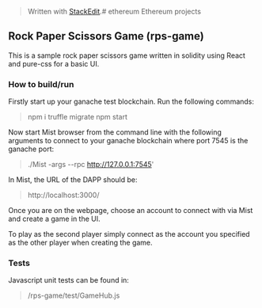 


> Written with [StackEdit](https://stackedit.io/).# ethereum
Ethereum projects

## Rock Paper Scissors Game (rps-game)
This is a sample rock paper scissors game written in solidity using React and pure-css for a basic UI.

### How to build/run
Firstly start up your ganache test blockchain.
Run the following commands:

> npm i 
> truffle migrate
>  npm start

Now start Mist browser from the command line with the following arguments to connect to your ganache blockchain where port 7545 is the ganache port:

> ./Mist -args --rpc http://127.0.0.1:7545'

In Mist, the URL of the DAPP should be: 

> http://localhost:3000/

Once you are on the webpage, choose an account to connect with via Mist and create a game in the UI.  

To play as the second player simply connect as the account you specified as the other player when creating the game.

### Tests
Javascript unit tests can be found in:
> /rps-game/test/GameHub.js  
